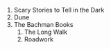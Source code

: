 1. Scary Stories to Tell in the Dark
2. Dune
3. The Bachman Books
   1. The Long Walk
   2. Roadwork
